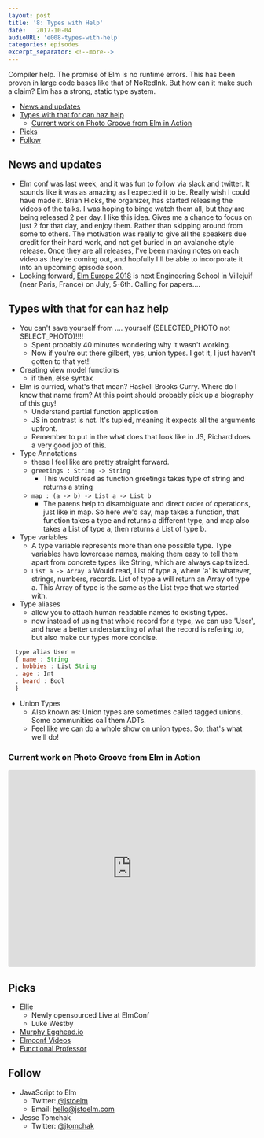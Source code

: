 ```yaml
---
layout: post
title: '8: Types with Help'
date:   2017-10-04
audioURL: 'e008-types-with-help'
categories: episodes
excerpt_separator: <!--more-->
---
```

Compiler help. The promise of Elm is no runtime errors. This has been proven in large code bases like that of NoRedInk. But how can it make such a claim? Elm has a strong, static type system. 
<!--more-->
<!-- TOC -->

- [News and updates](#news-and-updates)
- [Types with that for can haz help](#types-with-that-for-can-haz-help)
  - [Current work on Photo Groove from Elm in Action](#current-work-on-photo-groove-from-elm-in-action)
- [Picks](#picks)
- [Follow](#follow)

<!-- /TOC -->


## News and updates
* Elm conf was last week, and it was fun to follow via slack and twitter. It sounds like it was as amazing as I expected it to be. Really wish I could have made it. Brian Hicks, the organizer, has started releasing the videos of the talks. I was hoping to binge watch them all, but they are being released 2 per day. I like this idea. Gives me a chance to focus on just 2 for that day, and enjoy them. Rather than skipping around from some to others. The motivation was really to give all the speakers due credit for their hard work, and not get buried in an avalanche style release. Once they are all releases, I've been making notes on each video as they're coming out, and hopfully I'll be able to incorporate it into an upcoming episode soon.
* Looking forward, [Elm Europe 2018](https://2018.elmeurope.org) is next Engineering School in Villejuif (near Paris, France) on July, 5-6th. Calling for papers.... 


## Types with that for can haz help
* You can't save yourself from .... yourself (SELECTED_PHOTO not SELECT_PHOTO)!!!!
  * Spent probably 40 minutes wondering why it wasn't working.
  * Now if you're out there gilbert, yes, union types. I got it, I just haven't gotten to that yet!!
* Creating view model functions
  * if then, else syntax
* Elm is curried, what's that mean? Haskell Brooks Curry. Where do I know that name from? At this point should probably pick up a     biography of this guy!
  * Understand partial function application
  * JS in contrast is not. It's tupled, meaning it expects all the arguments upfront. 
  * Remember to put in the what does that look like in JS, Richard does a very good job of this. 
* Type Annotations
  * these I feel like are pretty straight forward. 
  * ```greetings : String -> String```
    * This would read as function greetings takes type of string and returns a string
  * ``` map : (a -> b) -> List a -> List b ```
    * The parens help to disambiguate and direct order of operations, just like in map. So here we'd say, map takes a function, that function takes a type and returns a different type, and map also takes a List of type a, then returns a List of type b.
* Type variables
  * A type variable represents more than one possible type. Type variables have lowercase names, making them easy to tell them apart from concrete types like String, which are always capitalized.
  * ```List a -> Array a``` Would read, List of type a, where 'a' is whatever, strings, numbers, records. List of type a will return an Array of type a. This Array of type is the same as the List type that we started with. 
* Type aliases 
  * allow you to attach human readable names to existing types.
  * now instead of using that whole record for a type, we can use 'User', and have a better understanding of what the record is refering to, but also make our types more concise. 

```js
  type alias User =
  { name : String
  , hobbies : List String
  , age : Int
  , beard : Bool
  }
```
* Union Types
  * Also known as: Union types are sometimes called tagged unions. Some communities call them ADTs.
  * Feel like we can do a whole show on union types. So, that's what we'll do!
  
### Current work on Photo Groove from Elm in Action
<iframe src="https://ellie-app.com/embed/5dZZQYynxa1/1" style="width:100%; height:400px; border:0; border-radius: 3px; overflow:hidden;" sandbox="allow-modals allow-forms allow-popups allow-scripts allow-same-origin"></iframe>




## Picks
* [Ellie](https://ellie-app.com/new)
  * Newly opensourced Live at ElmConf
  * Luke Westby
* [Murphy Egghead.io](https://egghead.io/lessons/elm-make-an-http-request-in-elm)
* [Elmconf Videos](https://www.youtube.com/watch?v=P3pL85n9_5s&list=PLglJM3BYAMPFTT61A0Axo_8n0s9n9CixA)
* [Functional Professor](https://drboolean.gitbooks.io/mostly-adequate-guide/content/ch4.html)

## Follow
* JavaScript to Elm
  * Twitter: [@jstoelm](https://twitter.com/jstoelm)
  * Email: [hello@jstoelm.com](mailto:hello@jstoelm.com)
* Jesse Tomchak
  * Twitter: [@jtomchak](https://twitter.com/jtomchak)